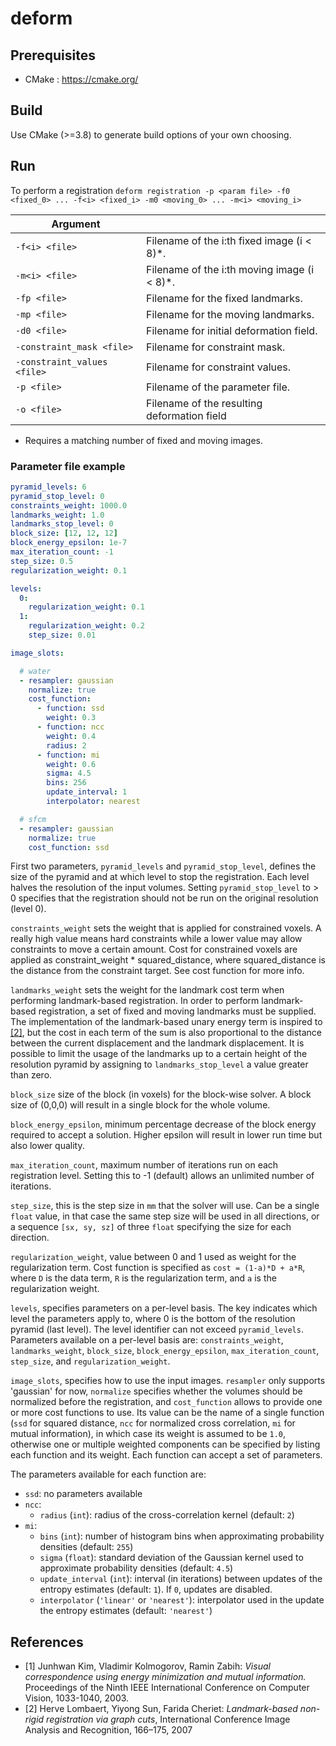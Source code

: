 # deform

## Prerequisites
* CMake : https://cmake.org/

## Build
Use CMake (>=3.8) to generate build options of your own choosing.

## Run
To perform a registration
`deform registration -p <param file> -f0 <fixed_0> ... -f<i> <fixed_i> -m0 <moving_0> ... -m<i> <moving_i>`

| Argument                    |                                             |
| --------------------------- | ------------------------------------------- |
| `-f<i> <file>`              | Filename of the i:th fixed image (i < 8)*.  |
| `-m<i> <file>`              | Filename of the i:th moving image (i < 8)*. |
| `-fp <file>`                | Filename for the fixed landmarks.           |
| `-mp <file>`                | Filename for the moving landmarks.          |
| `-d0 <file>`                | Filename for initial deformation field.     |
| `-constraint_mask <file>`   | Filename for constraint mask.               |
| `-constraint_values <file>` | Filename for constraint values.             |
| `-p <file>`                 | Filename of the parameter file.             |
| `-o <file>`                 | Filename of the resulting deformation field |

* Requires a matching number of fixed and moving images.

### Parameter file example

```yaml
pyramid_levels: 6
pyramid_stop_level: 0
constraints_weight: 1000.0
landmarks_weight: 1.0
landmarks_stop_level: 0
block_size: [12, 12, 12]
block_energy_epsilon: 1e-7
max_iteration_count: -1
step_size: 0.5
regularization_weight: 0.1

levels:
  0:
    regularization_weight: 0.1
  1:
    regularization_weight: 0.2
    step_size: 0.01

image_slots:

  # water
  - resampler: gaussian
    normalize: true
    cost_function:
      - function: ssd
        weight: 0.3
      - function: ncc
        weight: 0.4
        radius: 2
      - function: mi
        weight: 0.6
        sigma: 4.5
        bins: 256
        update_interval: 1
        interpolator: nearest

  # sfcm
  - resampler: gaussian
    normalize: true
    cost_function: ssd
```

First two parameters, `pyramid_levels` and `pyramid_stop_level`, defines the size of the pyramid and at which level to stop the registration. Each level halves the resolution of the input volumes. Setting `pyramid_stop_level` to > 0 specifies that the registration should not be run on the original resolution (level 0).

`constraints_weight` sets the weight that is applied for constrained voxels. A really high value means hard constraints while a lower value may allow constraints to move a certain amount. Cost for constrained voxels are applied as constraint_weight * squared_distance, where squared_distance is the distance from the constraint target. See cost function for more info.

`landmarks_weight` sets the weight for the landmark cost term when performing
landmark-based registration.  In order to perform landmark-based registration,
a set of fixed and moving landmarks must be supplied.  The implementation of
the landmark-based unary energy term is inspired to [[2]](#2), but the cost in
each term of the sum is also proportional to the distance between the current
displacement and the landmark displacement. It is possible to limit the usage
of the landmarks up to a certain height of the resolution pyramid by assigning
to `landmarks_stop_level` a value greater than zero.

`block_size` size of the block (in voxels) for the block-wise solver. A block size of (0,0,0) will result in a single block for the whole volume.

`block_energy_epsilon`, minimum percentage decrease of the block energy required to accept a solution. Higher epsilon will result in lower run time but also lower quality.

`max_iteration_count`, maximum number of iterations run on each registration level. Setting this to -1 (default) allows an unlimited number of iterations.

`step_size`, this is the step size in `mm` that the solver will use. Can be a
single `float` value, in that case the same step size will be used in all
directions, or a sequence `[sx, sy, sz]` of three `float` specifying the size
for each direction.

`regularization_weight`, value between 0 and 1 used as weight for the regularization term. Cost function is specified as `cost = (1-a)*D + a*R`, where `D` is the data term, `R` is the regularization term, and `a` is the regularization weight.

`levels`, specifies parameters on a per-level basis. The key indicates which level the parameters apply to, where 0 is the bottom of the resolution pyramid (last level). The level identifier can not exceed `pyramid_levels`. Parameters available on a per-level basis are: `constraints_weight`, `landmarks_weight`, `block_size`, `block_energy_epsilon`, `max_iteration_count`, `step_size`, and `regularization_weight`.

`image_slots`, specifies how to use the input images. `resampler` only supports 'gaussian' for now, `normalize` specifies whether the volumes should be normalized before the registration, and `cost_function` allows to provide one or more cost functions to use. Its value can be the name of a single function (`ssd` for squared distance, `ncc` for normalized cross correlation, `mi` for mutual information), in which case its weight is assumed to be `1.0`, otherwise one or multiple weighted components can be specified by listing each function and its weight. Each function can accept a set of parameters.

The parameters available for each function are:
+ `ssd`: no parameters available
+ `ncc`:
  + `radius` (`int`): radius of the cross-correlation kernel (default: `2`)
+ `mi`:
  + `bins` (`int`): number of histogram bins when approximating probability densities (default: `255`)
  + `sigma` (`float`): standard deviation of the Gaussian kernel used to approximate probability densities (default: `4.5`)
  + `update_interval` (`int`): interval (in iterations) between updates of the entropy estimates (default: `1`). If `0`, updates are disabled.
  + `interpolator` (`'linear'` or `'nearest'`): interpolator used in the update the entropy estimates (default: `'nearest'`)

## References
+ <a id="1"></a>[1] Junhwan Kim, Vladimir Kolmogorov, Ramin Zabih: *Visual correspondence using energy minimization and mutual information.* Proceedings of the Ninth IEEE International Conference on Computer Vision, 1033-1040, 2003.
+ <a id="2"></a>[2] Herve Lombaert, Yiyong Sun, Farida Cheriet: *Landmark-based non-rigid registration via graph cuts*, International Conference Image Analysis and Recognition, 166–175, 2007
